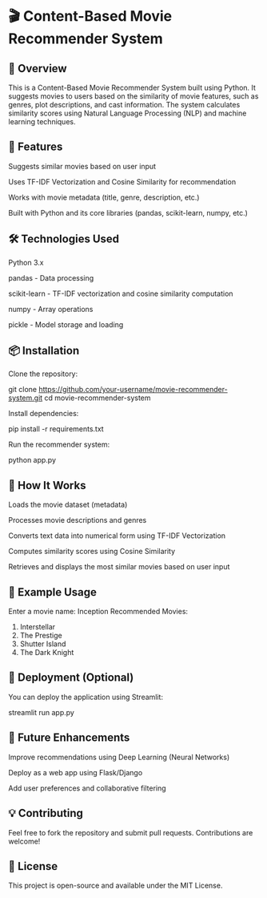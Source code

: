 # 🎬 Content-Based Movie Recommender System

## 📌 Overview

This is a Content-Based Movie Recommender System built using Python. It suggests movies to users based on the similarity of movie features, such as genres, plot descriptions, and cast information. The system calculates similarity scores using Natural Language Processing (NLP) and machine learning techniques.

## 🚀 Features

Suggests similar movies based on user input

Uses TF-IDF Vectorization and Cosine Similarity for recommendation

Works with movie metadata (title, genre, description, etc.)

Built with Python and its core libraries (pandas, scikit-learn, numpy, etc.)

## 🛠️ Technologies Used

Python 3.x

pandas - Data processing

scikit-learn - TF-IDF vectorization and cosine similarity computation

numpy - Array operations

pickle - Model storage and loading

## 📦 Installation

Clone the repository:

git clone https://github.com/your-username/movie-recommender-system.git
cd movie-recommender-system

Install dependencies:

pip install -r requirements.txt

Run the recommender system:

python app.py

## 📜 How It Works

Loads the movie dataset (metadata)

Processes movie descriptions and genres

Converts text data into numerical form using TF-IDF Vectorization

Computes similarity scores using Cosine Similarity

Retrieves and displays the most similar movies based on user input

## 🎯 Example Usage

Enter a movie name: Inception
Recommended Movies:
1. Interstellar
2. The Prestige
3. Shutter Island
4. The Dark Knight

## 🚀 Deployment (Optional)

You can deploy the application using Streamlit:

streamlit run app.py

## 📌 Future Enhancements

Improve recommendations using Deep Learning (Neural Networks)

Deploy as a web app using Flask/Django

Add user preferences and collaborative filtering

## 💡 Contributing

Feel free to fork the repository and submit pull requests. Contributions are welcome!

## 📄 License

This project is open-source and available under the MIT License.


